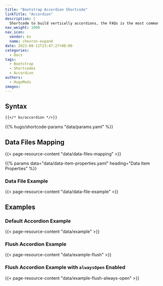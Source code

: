 ```yaml
---
title: "Bootstrap Accordion Shortcode"
linkTitle: "Accordion"
description: |
  Shortcode to build vertically accordions, the FAQs is the most common use case.
nav_weight: 1000
nav_icon:
  vendor: bs
  name: chevron-expand
date: 2023-08-11T23:47:27+08:00
categories:
  - Docs
tags:
  - Bootstrap
  - Shortcodes
  - Accordion
authors:
  - HugoMods
images:
---
```


## Syntax

```markdown
{{</* bs/accordion */>}}
```

{{% hugo/shortcode-params "data/params.yaml" %}}

## Data Files Mapping

{{< page-resource-content "data/data-files-mapping" >}}

{{% params data="data/data-item-properties.yaml" heading="Data Item Properties" %}}

### Data File Example

{{< page-resource-content "data/data-file-example" >}}

## Examples

### Default Accordion Example

{{< page-resource-content "data/example" >}}

### Flush Accordion Example

{{< page-resource-content "data/example-flush" >}}

### Flush Accordion Example with `alwaysOpen` Enabled

{{< page-resource-content "data/example-flush-always-open" >}}
